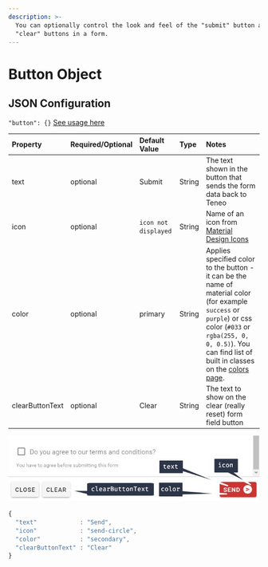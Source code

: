 ```yaml
---
description: >-
  You can optionally control the look and feel of the "submit" button and
  "clear" buttons in a form.
---
```


# Button Object

## JSON Configuration

`"button": {}` [See usage here](./#component-configuration)

| Property | Required/Optional | Default Value | Type | Notes |
| :--- | :--- | :--- | :--- | :--- |
| text | optional | Submit | String | The text shown in the button that sends the form data back to Teneo |
| icon | optional | `icon not displayed` | String | Name of an icon from [Material Design Icons](https://materialdesignicons.com/) |
| color | optional | primary | String |  Applies specified color to the button - it can be the name of material color \(for example `success` or `purple`\) or css color \(`#033` or `rgba(255, 0, 0, 0.5)`\). You can find list of built in classes on the [colors page](https://vuetifyjs.com/styles/colors#material-colors). |
| clearButtonText | optional | Clear | String | The text to show on the clear \(really reset\) form field button |

![](../../../.gitbook/assets/button.jpg)

```javascript
{
  "text"            : "Send",
  "icon"            : "send-circle",
  "color"           : "secondary",
  "clearButtonText" : "Clear"
}
```

